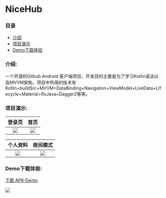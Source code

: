 # NiceHub
### 目录
- [介绍](#介绍)
- [项目演示](#项目演示)
- [Demo下载体验](#Demo下载体验)
### 介绍:
一个开源的Github Android 客户端项目，开发目的主要是为了学习Kotlin语法以及MVVM架构，项目中所用的技术有Kotlin+buildSrc+MVVM+DataBinding+Navigation+ViewModel+LiveData+Lifecycle+Material+RxJava+Dagger2等等。
### 项目演示:
|登录页|首页|
|:---:|:---:|
|![](https://github.com/zhuzichu520/doc/blob/master/nicehub/assets/img/login.png)|![](https://github.com/zhuzichu520/doc/blob/master/nicehub/assets/img/main.jpg)|

|个人资料|夜间模式|
|:---:|:---:|
|![](https://github.com/zhuzichu520/doc/blob/master/nicehub/assets/img/profile.png)|![](https://github.com/zhuzichu520/doc/blob/master/nicehub/assets/img/dark.png)|

### Demo下载体验:
[下载 APK-Demo](https://www.pgyer.com/59It)

![](https://github.com/zhuzichu520/doc/blob/master/nicehub/assets/img/QRcode.png)